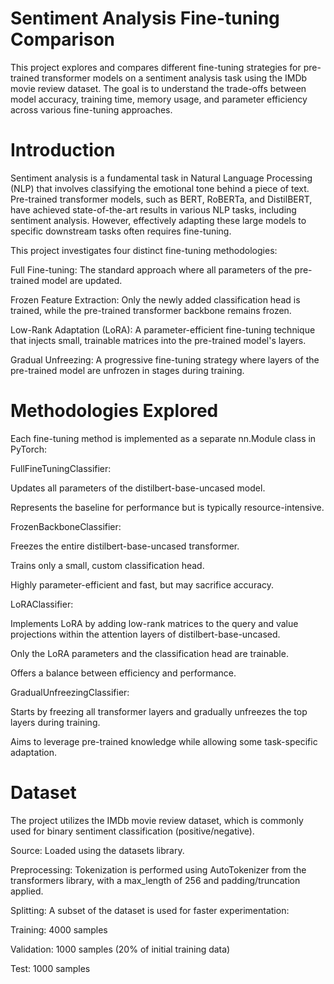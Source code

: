 # Sentiment Analysis Fine-tuning Comparison
This project explores and compares different fine-tuning strategies for pre-trained transformer models on a sentiment analysis task using the IMDb movie review dataset. The goal is to understand the trade-offs between model accuracy, training time, memory usage, and parameter efficiency across various fine-tuning approaches.

# Introduction
Sentiment analysis is a fundamental task in Natural Language Processing (NLP) that involves classifying the emotional tone behind a piece of text. Pre-trained transformer models, such as BERT, RoBERTa, and DistilBERT, have achieved state-of-the-art results in various NLP tasks, including sentiment analysis. However, effectively adapting these large models to specific downstream tasks often requires fine-tuning.

This project investigates four distinct fine-tuning methodologies:

Full Fine-tuning: The standard approach where all parameters of the pre-trained model are updated.

Frozen Feature Extraction: Only the newly added classification head is trained, while the pre-trained transformer backbone remains frozen.

Low-Rank Adaptation (LoRA): A parameter-efficient fine-tuning technique that injects small, trainable matrices into the pre-trained model's layers.

Gradual Unfreezing: A progressive fine-tuning strategy where layers of the pre-trained model are unfrozen in stages during training.

# Methodologies Explored
Each fine-tuning method is implemented as a separate nn.Module class in PyTorch:

FullFineTuningClassifier:

Updates all parameters of the distilbert-base-uncased model.

Represents the baseline for performance but is typically resource-intensive.

FrozenBackboneClassifier:

Freezes the entire distilbert-base-uncased transformer.

Trains only a small, custom classification head.

Highly parameter-efficient and fast, but may sacrifice accuracy.

LoRAClassifier:

Implements LoRA by adding low-rank matrices to the query and value projections within the attention layers of distilbert-base-uncased.

Only the LoRA parameters and the classification head are trainable.

Offers a balance between efficiency and performance.

GradualUnfreezingClassifier:

Starts by freezing all transformer layers and gradually unfreezes the top layers during training.

Aims to leverage pre-trained knowledge while allowing some task-specific adaptation.

# Dataset
The project utilizes the IMDb movie review dataset, which is commonly used for binary sentiment classification (positive/negative).

Source: Loaded using the datasets library.

Preprocessing: Tokenization is performed using AutoTokenizer from the transformers library, with a max_length of 256 and padding/truncation applied.

Splitting: A subset of the dataset is used for faster experimentation:

Training: 4000 samples

Validation: 1000 samples (20% of initial training data)

Test: 1000 samples
